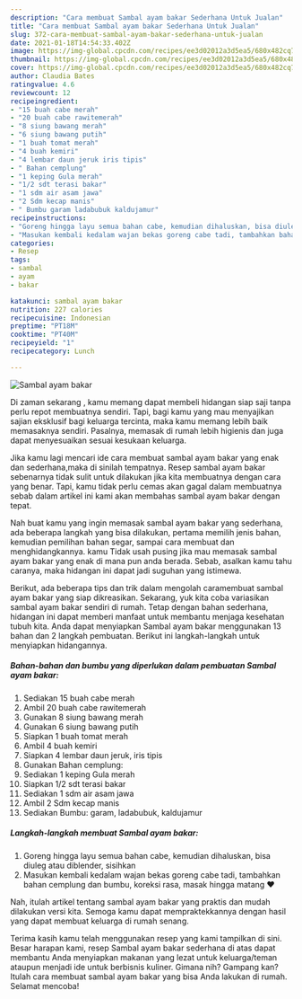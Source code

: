 ```yaml
---
description: "Cara membuat Sambal ayam bakar Sederhana Untuk Jualan"
title: "Cara membuat Sambal ayam bakar Sederhana Untuk Jualan"
slug: 372-cara-membuat-sambal-ayam-bakar-sederhana-untuk-jualan
date: 2021-01-18T14:54:33.402Z
image: https://img-global.cpcdn.com/recipes/ee3d02012a3d5ea5/680x482cq70/sambal-ayam-bakar-foto-resep-utama.jpg
thumbnail: https://img-global.cpcdn.com/recipes/ee3d02012a3d5ea5/680x482cq70/sambal-ayam-bakar-foto-resep-utama.jpg
cover: https://img-global.cpcdn.com/recipes/ee3d02012a3d5ea5/680x482cq70/sambal-ayam-bakar-foto-resep-utama.jpg
author: Claudia Bates
ratingvalue: 4.6
reviewcount: 12
recipeingredient:
- "15 buah cabe merah"
- "20 buah cabe rawitemerah"
- "8 siung bawang merah"
- "6 siung bawang putih"
- "1 buah tomat merah"
- "4 buah kemiri"
- "4 lembar daun jeruk iris tipis"
- " Bahan cemplung"
- "1 keping Gula merah"
- "1/2 sdt terasi bakar"
- "1 sdm air asam jawa"
- "2 Sdm kecap manis"
- " Bumbu garam ladabubuk kaldujamur"
recipeinstructions:
- "Goreng hingga layu semua bahan cabe, kemudian dihaluskan, bisa diuleg atau diblender, sisihkan"
- "Masukan kembali kedalam wajan bekas goreng cabe tadi, tambahkan bahan cemplung dan bumbu, koreksi rasa, masak hingga matang ❤️"
categories:
- Resep
tags:
- sambal
- ayam
- bakar

katakunci: sambal ayam bakar 
nutrition: 227 calories
recipecuisine: Indonesian
preptime: "PT18M"
cooktime: "PT40M"
recipeyield: "1"
recipecategory: Lunch

---
```



![Sambal ayam bakar](https://img-global.cpcdn.com/recipes/ee3d02012a3d5ea5/680x482cq70/sambal-ayam-bakar-foto-resep-utama.jpg)

Di zaman  sekarang , kamu memang dapat membeli hidangan siap saji tanpa perlu repot membuatnya sendiri. Tapi, bagi kamu yang mau menyajikan sajian eksklusif bagi keluarga tercinta, maka kamu memang lebih baik memasaknya sendiri. Pasalnya, memasak di rumah lebih higienis dan juga dapat menyesuaikan sesuai kesukaan keluarga.

Jika kamu lagi mencari ide cara membuat sambal ayam bakar yang enak dan sederhana,maka di sinilah tempatnya. Resep sambal ayam bakar  sebenarnya tidak sulit untuk dilakukan jika kita membuatnya dengan cara yang benar. Tapi, kamu tidak perlu cemas akan gagal dalam membuatnya 
sebab dalam artikel ini kami akan membahas sambal ayam bakar dengan tepat.  



Nah buat kamu yang ingin memasak sambal ayam bakar yang sederhana, ada beberapa langkah yang bisa dilakukan, pertama memilih jenis bahan, kemudian pemilihan bahan segar, sampai cara membuat dan menghidangkannya. kamu Tidak usah pusing jika mau memasak sambal ayam bakar yang enak di mana pun anda berada. Sebab, asalkan kamu  tahu caranya, maka hidangan ini dapat jadi suguhan yang istimewa.

Berikut, ada beberapa tips dan trik dalam mengolah caramembuat sambal ayam bakar yang siap dikreasikan. Sekarang, yuk kita coba variasikan sambal ayam bakar sendiri di rumah. Tetap dengan bahan sederhana, hidangan ini dapat memberi manfaat untuk membantu menjaga kesehatan tubuh kita. Anda dapat menyiapkan Sambal ayam bakar menggunakan 13 bahan dan 2 langkah pembuatan. Berikut ini langkah-langkah untuk menyiapkan hidangannya.

<!--inarticleads1-->

##### Bahan-bahan dan bumbu yang diperlukan dalam pembuatan Sambal ayam bakar:

1. Sediakan 15 buah cabe merah
1. Ambil 20 buah cabe rawitemerah
1. Gunakan 8 siung bawang merah
1. Gunakan 6 siung bawang putih
1. Siapkan 1 buah tomat merah
1. Ambil 4 buah kemiri
1. Siapkan 4 lembar daun jeruk, iris tipis
1. Gunakan  Bahan cemplung:
1. Sediakan 1 keping Gula merah
1. Siapkan 1/2 sdt terasi bakar
1. Sediakan 1 sdm air asam jawa
1. Ambil 2 Sdm kecap manis
1. Sediakan  Bumbu: garam, ladabubuk, kaldujamur




<!--inarticleads2-->

##### Langkah-langkah membuat Sambal ayam bakar:

1. Goreng hingga layu semua bahan cabe, kemudian dihaluskan, bisa diuleg atau diblender, sisihkan
1. Masukan kembali kedalam wajan bekas goreng cabe tadi, tambahkan bahan cemplung dan bumbu, koreksi rasa, masak hingga matang ❤️




Nah, itulah artikel tentang  sambal ayam bakar  yang praktis dan mudah dilakukan versi kita. Semoga kamu dapat mempraktekkannya dengan hasil yang dapat membuat keluarga di rumah senang. 

Terima kasih kamu telah menggunakan resep yang kami tampilkan di sini. Besar harapan kami, resep  Sambal ayam bakar sederhana di atas dapat membantu Anda menyiapkan makanan yang lezat untuk keluarga/teman ataupun menjadi ide untuk berbisnis kuliner. Gimana nih? Gampang kan? Itulah cara membuat sambal ayam bakar yang bisa Anda lakukan di rumah. Selamat mencoba!

